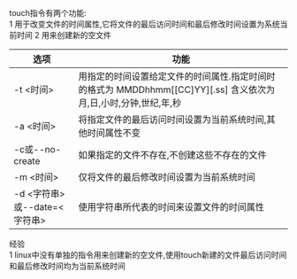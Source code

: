 

touch指令有两个功能:  
1 用于改变文件的时间属性,它将文件的最后访问时间和最后修改时间设置为系统当前时间
2 用来创建新的空文件

选项 | 功能
-- | --
-t <时间> | 用指定的时间设置给定文件的时间属性.指定时间时的格式为 MMDDhhmm[[CC]YY][.ss] 含义依次为 月,日,小时,分钟,世纪,年,秒
-a <时间> | 将指定文件的最后访问时间设置为当前系统时间,其他时间属性不变
-c或--no-create | 如果指定的文件不存在,不创建这些不存在的文件
-m <时间> | 仅将文件的最后修改时间设置为当前系统时间
-d <字符串>或--date=<字符串> | 使用字符串所代表的时间来设置文件的时间属性  


经验  
1 linux中没有单独的指令用来创建新的空文件,使用touch新建的文件最后访问时间和最后修改时间均为当前系统时间  
